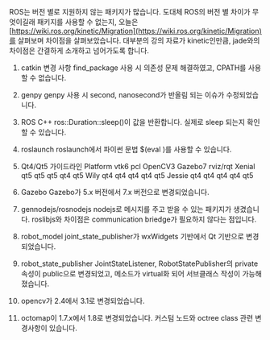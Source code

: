 ROS는 버전 별로 지원하지 않는 패키지가 많습니다. 도대체 ROS의 버전 별 차이가 무엇이길래 패키지를 사용할 수 없는지, 오늘은 [https://wiki.ros.org/kinetic/Migration](https://wiki.ros.org/kinetic/Migration)를 살펴보며 차이점을 살펴보았습니다. 대부분의 강의 자료가 kinetic인만큼, jade와의 차이점은 간결하게 소개하고 넘어가도록 합니다.

1. catkin 변경 사항
find_package 사용 시 의존성 문제 해결하였고, CPATH를 사용할 수 없습니다.

2. genpy
genpy 사용 시 second, nanosecond가 반올림 되는 이슈가 수정되었습니다.

3. ROS C++
ros::Duration::sleep()이 값을 반환합니다. 실제로 sleep 되는지 확인할 수 있습니다.

4. roslaunch
roslaunch에서 파이썬 문법 $(eval <expression>)를 사용할 수 있습니다.

5. Qt4/Qt5 가이드라인
Platform vtk6 pcl OpenCV3 Gazebo7 rviz/rqt
Xenial qt5 qt5 qt5 qt4 qt5
Wily qt4 qt4 qt4 qt4 qt5
Jessie qt4 qt4 qt4 qt4 qt5

6. Gazebo
Gazebo가 5.x 버전에서 7.x 버전으로 변경되었습니다.

7. gennodejs/rosnodejs
nodejs로 메시지를 주고 받을 수 있는 패키지가 생겼습니다. roslibjs와 차이점은 communication briedge가 필요하지 않다는 점입니다.

8. robot_model
joint_state_publisher가 wxWidgets 기반에서 Qt 기반으로 변경되었습니다.

9. robot_state_publisher
JointStateListener, RobotStatePublisher의 private 속성이 public으로 변경되었고, 메소드가 virtual화 되어 서브클래스 작성이 가능해졌습니다.

10. opencv가 2.4에서 3.1로 변경되었습니다.

11. octomap이 1.7.x에서 1.8로 변경되었습니다. 커스텀 노드와 octree class 관련 변경사항이 있습니다.
